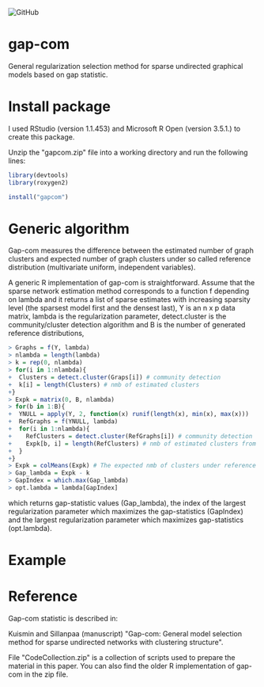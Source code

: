 ![GitHub](https://img.shields.io/github/license/markkukuismin/gap-com)

# gap-com
General regularization selection method for sparse undirected graphical models based on gap statistic.

# Install package

I used RStudio (version 1.1.453) and Microsoft R Open (version 3.5.1.) to create this package.

Unzip the "gapcom.zip" file into a working directory and run the following lines:

```r
library(devtools)
library(roxygen2)

install("gapcom")
```

# Generic algorithm

Gap-com measures the difference between the estimated number of graph clusters and expected number of graph clusters under so called reference distribution (multivariate uniform, independent variables).

A generic R implementation of gap-com is straightforward. Assume that the sparse network estimation method corresponds to a function f depending on lambda and it returns a list of sparse estimates with increasing sparsity level (the sparsest model first and the densest last), Y is an n x p data matrix, lambda is the regularization parameter, detect.cluster is the community/cluster detection algorithm and B is the number of generated reference distributions,

```r
> Graphs = f(Y, lambda)
> nlambda = length(lambda)
> k = rep(0, nlambda)
> for(i in 1:nlambda){
+  Clusters = detect.cluster(Graps[i]) # community detection
+  k[i] = length(Clusters) # nmb of estimated clusters
+}
> Expk = matrix(0, B, nlambda)
> for(b in 1:B){
+  YNULL = apply(Y, 2, function(x) runif(length(x), min(x), max(x)))
+  RefGraphs = f(YNULL, lambda)
+  for(i in 1:nlambda){
+    RefClusters = detect.cluster(RefGraphs[i]) # community detection
+    Expk[b, i] = length(RefClusters) # nmb of estimated clusters from reference data
+  }
+}
> Expk = colMeans(Expk) # The expected nmb of clusters under reference distribution
> Gap_lambda = Expk - k
> GapIndex = which.max(Gap_lambda)
> opt.lambda = lambda[GapIndex]
```

which returns gap-statistic values (Gap_lambda), the index of the largest regularization parameter which maximizes the gap-statistics (GapIndex) and the largest regularization parameter which maximizes gap-statistics (opt.lambda).

# Example

# Reference

Gap-com statistic is described in:

Kuismin and Sillanpaa (manuscript) "Gap-com: General model selection method for sparse undirected networks with clustering structure".

File "CodeCollection.zip" is a collection of scripts used to prepare the material in this paper. You can also find the older R implementation of gap-com in the zip file.

